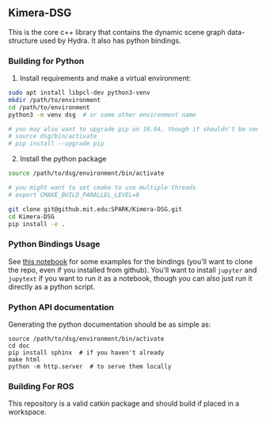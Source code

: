 ## Kimera-DSG

This is the core c++ library that contains the dynamic scene graph data-structure used by Hydra. It also has python bindings.

### Building for Python

  1. Install requirements and make a virtual environment:

```bash
sudo apt install libpcl-dev python3-venv
mkdir /path/to/environment
cd /path/to/environment
python3 -m venv dsg  # or some other environment name

# you may also want to upgrade pip on 18.04, though it shouldn't be necessary
# source dsg/bin/activate
# pip install --upgrade pip
```

  2. Install the python package
```bash
source /path/to/dsg/environment/bin/activate

# you might want to set cmake to use multiple threads
# export CMAKE_BUILD_PARALLEL_LEVEL=8

git clone git@github.mit.edu:SPARK/Kimera-DSG.git
cd Kimera-DSG
pip install -e .
```

### Python Bindings Usage

See [this notebook](notebooks/bindings_demo.py) for some examples for the bindings (you'll want to clone the repo, even if you installed from github).  You'll want to install `jupyter` and `jupytext` if you want to run it as a notebook, though you can also just run it directly as a python script.

### Python API documentation

Generating the python documentation should be as simple as:

```
source /path/to/dsg/environment/bin/activate
cd doc
pip install sphinx  # if you haven't already
make html
python -m http.server  # to serve them locally
```

### Building For ROS

This repository is a valid catkin package and should build if placed in a workspace.
